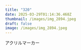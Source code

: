 ```yaml
---
title: "320"
date: 2025-03-29T01:14:36.468Z
thumbnail: /images/img_2894.jpeg
draft: false
image: /images/img_2894.jpeg
---
```

アクリルマーカー
